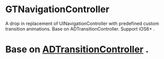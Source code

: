 # GTNavigationController
A drop in replacement of UINavigationController with predefined custom transition animations. Base on ADTransitionController. Support iOS6+ .
# Base on [ADTransitionController](https://github.com/applidium/ADTransitionController/) .
